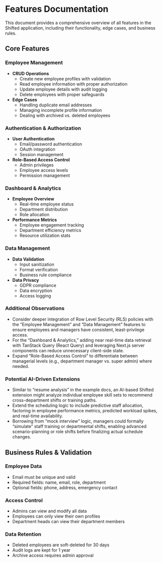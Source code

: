 # Features Documentation

This document provides a comprehensive overview of all features in the Shifted application, including their functionality, edge cases, and business rules.

## Core Features

### Employee Management
- **CRUD Operations**
  - Create new employee profiles with validation
  - Read employee information with proper authorization
  - Update employee details with audit logging
  - Delete employees with proper safeguards
- **Edge Cases**
  - Handling duplicate email addresses
  - Managing incomplete profile information
  - Dealing with archived vs. deleted employees

### Authentication & Authorization
- **User Authentication**
  - Email/password authentication
  - OAuth integration
  - Session management
- **Role-Based Access Control**
  - Admin privileges
  - Employee access levels
  - Permission management

### Dashboard & Analytics
- **Employee Overview**
  - Real-time employee status
  - Department distribution
  - Role allocation
- **Performance Metrics**
  - Employee engagement tracking
  - Department efficiency metrics
  - Resource utilization stats

### Data Management
- **Data Validation**
  - Input sanitization
  - Format verification
  - Business rule compliance
- **Data Privacy**
  - GDPR compliance
  - Data encryption
  - Access logging

### Additional Observations
- Consider deeper integration of Row Level Security (RLS) policies with the “Employee Management” and “Data Management” features to ensure employees and managers have consistent, least-privilege access.
- For the “Dashboard & Analytics,” adding near real-time data retrieval with TanStack Query (React Query) and leveraging Next.js server components can reduce unnecessary client-side state.
- Expand “Role-Based Access Control” to differentiate between managerial levels (e.g., department manager vs. super admin) where needed.

### Potential AI-Driven Extensions
- Similar to “resume analysis” in the example docs, an AI-based Shifted extension might analyze individual employee skill sets to recommend cross-department shifts or training paths.  
- Extend the scheduling logic to include predictive staff allocation, factoring in employee performance metrics, predicted workload spikes, and real-time availability.  
- Borrowing from “mock interview” logic, managers could formally “simulate” staff training or departmental shifts, enabling advanced scenario-planning or role shifts before finalizing actual schedule changes.

## Business Rules & Validation

### Employee Data
- Email must be unique and valid
- Required fields: name, email, role, department
- Optional fields: phone, address, emergency contact

### Access Control
- Admins can view and modify all data
- Employees can only view their own profiles
- Department heads can view their department members

### Data Retention
- Deleted employees are soft-deleted for 30 days
- Audit logs are kept for 1 year
- Archive access requires admin approval 